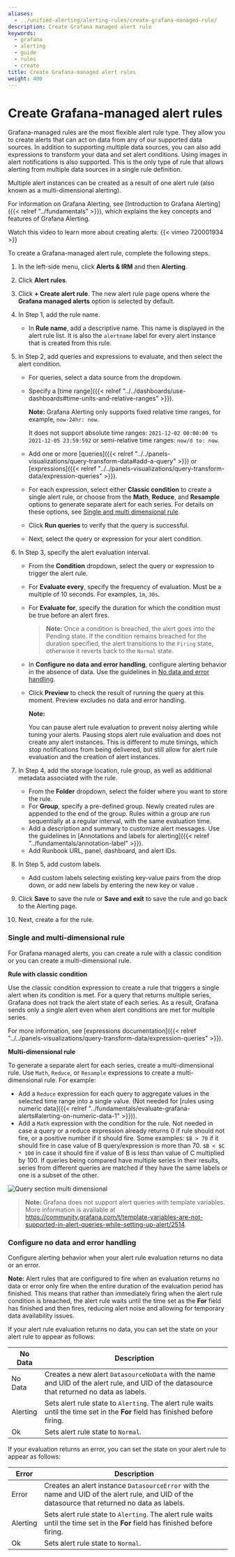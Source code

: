 ```yaml
---
aliases:
  - ../unified-alerting/alerting-rules/create-grafana-managed-rule/
description: Create Grafana managed alert rule
keywords:
  - grafana
  - alerting
  - guide
  - rules
  - create
title: Create Grafana-managed alert rules
weight: 400
---
```


# Create Grafana-managed alert rules

Grafana-managed rules are the most flexible alert rule type. They allow you to create alerts that can act on data from any of our supported data sources. In addition to supporting multiple data sources, you can also add expressions to transform your data and set alert conditions. Using images in alert notifications is also supported. This is the only type of rule that allows alerting from multiple data sources in a single rule definition.

Multiple alert instances can be created as a result of one alert rule (also known as a multi-dimensional alerting).

For information on Grafana Alerting, see [Introduction to Grafana Alerting]({{< relref "../fundamentals" >}}), which explains the key concepts and features of Grafana Alerting.

Watch this video to learn more about creating alerts: {{< vimeo 720001934 >}}

To create a Grafana-managed alert rule, complete the following steps.

1. In the left-side menu, click **Alerts & IRM** and then **Alerting**.
2. Click **Alert rules**.
3. Click **+ Create alert rule**. The new alert rule page opens where the **Grafana managed alerts** option is selected by default.
4. In Step 1, add the rule name.
   - In **Rule name**, add a descriptive name. This name is displayed in the alert rule list. It is also the `alertname` label for every alert instance that is created from this rule.
5. In Step 2, add queries and expressions to evaluate, and then select the alert condition.

   - For queries, select a data source from the dropdown.
   - Specify a [time range]({{< relref "../../dashboards/use-dashboards#time-units-and-relative-ranges" >}}).

     **Note:**
     Grafana Alerting only supports fixed relative time ranges, for example, `now-24hr: now`.

     It does not support absolute time ranges: `2021-12-02 00:00:00 to 2021-12-05 23:59:592` or semi-relative time ranges: `now/d to: now`.

   - Add one or more [queries]({{< relref "../../panels-visualizations/query-transform-data#add-a-query" >}}) or [expressions]({{< relref "../../panels-visualizations/query-transform-data/expression-queries" >}}).
   - For each expression, select either **Classic condition** to create a single alert rule, or choose from the **Math**, **Reduce**, and **Resample** options to generate separate alert for each series. For details on these options, see [Single and multi dimensional rule](#single-and-multi-dimensional-rule).
   - Click **Run queries** to verify that the query is successful.
   - Next, select the query or expression for your alert condition.

6. In Step 3, specify the alert evaluation interval.

   - From the **Condition** dropdown, select the query or expression to trigger the alert rule.
   - For **Evaluate every**, specify the frequency of evaluation. Must be a multiple of 10 seconds. For examples, `1m`, `30s`.
   - For **Evaluate for**, specify the duration for which the condition must be true before an alert fires.
     > **Note:** Once a condition is breached, the alert goes into the Pending state. If the condition remains breached for the duration specified, the alert transitions to the `Firing` state, otherwise it reverts back to the `Normal` state.
   - In **Configure no data and error handling**, configure alerting behavior in the absence of data. Use the guidelines in [No data and error handling](#no-data-and-error-handling).
   - Click **Preview** to check the result of running the query at this moment. Preview excludes no data and error handling.

     **Note:**

     You can pause alert rule evaluation to prevent noisy alerting while tuning your alerts. Pausing stops alert rule evaluation and does not create any alert instances. This is different to mute timings, which stop notifications from being delivered, but still allow for alert rule evaluation and the creation of alert instances.

7. In Step 4, add the storage location, rule group, as well as additional metadata associated with the rule.
   - From the **Folder** dropdown, select the folder where you want to store the rule.
   - For **Group**, specify a pre-defined group. Newly created rules are appended to the end of the group. Rules within a group are run sequentially at a regular interval, with the same evaluation time.
   - Add a description and summary to customize alert messages. Use the guidelines in [Annotations and labels for alerting]({{< relref "../fundamentals/annotation-label" >}}).
   - Add Runbook URL, panel, dashboard, and alert IDs.
8. In Step 5, add custom labels.
   - Add custom labels selecting existing key-value pairs from the drop down, or add new labels by entering the new key or value .
9. Click **Save** to save the rule or **Save and exit** to save the rule and go back to the Alerting page.
10. Next, create a for the rule.

### Single and multi-dimensional rule

For Grafana managed alerts, you can create a rule with a classic condition or you can create a multi-dimensional rule.

**Rule with classic condition**

Use the classic condition expression to create a rule that triggers a single alert when its condition is met. For a query that returns multiple series, Grafana does not track the alert state of each series. As a result, Grafana sends only a single alert even when alert conditions are met for multiple series.

For more information, see [expressions documentation]({{< relref "../../panels-visualizations/query-transform-data/expression-queries" >}}).

**Multi-dimensional rule**

To generate a separate alert for each series, create a multi-dimensional rule. Use `Math`, `Reduce`, or `Resample` expressions to create a multi-dimensional rule. For example:

- Add a `Reduce` expression for each query to aggregate values in the selected time range into a single value. (Not needed for [rules using numeric data]({{< relref "../fundamentals/evaluate-grafana-alerts#alerting-on-numeric-data-1" >}})).
- Add a `Math` expression with the condition for the rule. Not needed in case a query or a reduce expression already returns 0 if rule should not fire, or a positive number if it should fire. Some examples: `$B > 70` if it should fire in case value of B query/expression is more than 70. `$B < $C * 100` in case it should fire if value of B is less than value of C multiplied by 100. If queries being compared have multiple series in their results, series from different queries are matched if they have the same labels or one is a subset of the other.

![Query section multi dimensional](/static/img/docs/alerting/unified/rule-edit-multi-8-0.png 'Query section multi dimensional screenshot')

> **Note:** Grafana does not support alert queries with template variables. More information is available at <https://community.grafana.com/t/template-variables-are-not-supported-in-alert-queries-while-setting-up-alert/2514>.

### Configure no data and error handling

Configure alerting behavior when your alert rule evaluation returns no data or an error.

**Note:** Alert rules that are configured to fire when an evaluation returns no data or error only fire when the entire duration of the evaluation period has finished. This means that rather than immediately firing when the alert rule condition is breached, the alert rule waits until the time set as the **For** field has finished and then fires, reducing alert noise and allowing for temporary data availability issues.

If your alert rule evaluation returns no data, you can set the state on your alert rule to appear as follows:

| No Data  | Description                                                                                                                                |
| -------- | ------------------------------------------------------------------------------------------------------------------------------------------ |
| No Data  | Creates a new alert `DatasourceNoData` with the name and UID of the alert rule, and UID of the datasource that returned no data as labels. |
| Alerting | Sets alert rule state to `Alerting`. The alert rule waits until the time set in the **For** field has finished before firing.              |
| Ok       | Sets alert rule state to `Normal`.                                                                                                         |

If your evaluation returns an error, you can set the state on your alert rule to appear as follows:

| Error    | Description                                                                                                                                     |
| -------- | ----------------------------------------------------------------------------------------------------------------------------------------------- |
| Error    | Creates an alert instance `DatasourceError` with the name and UID of the alert rule, and UID of the datasource that returned no data as labels. |
| Alerting | Sets alert rule state to `Alerting`. The alert rule waits until the time set in the **For** field has finished before firing.                   |
| Ok       | Sets alert rule state to `Normal`.                                                                                                              |
